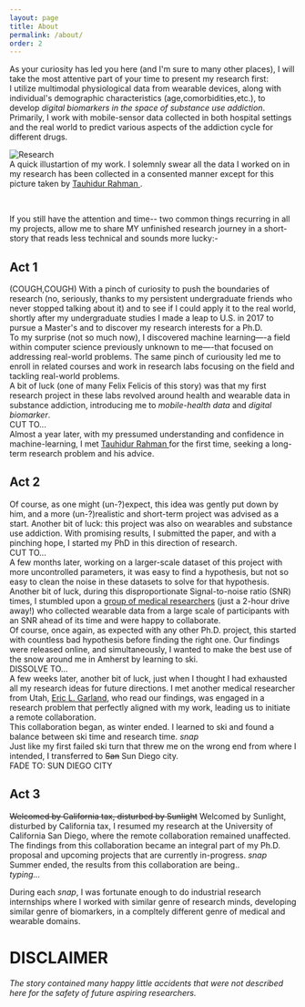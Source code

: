 ```yaml
---
layout: page
title: About
permalink: /about/
order: 2
---
```


As your curiosity has led you here (and I'm sure to many other places), I will take the most attentive part of your time to present my research first:  
I utilize multimodal physiological data from wearable devices, along with individual's demographic characteristics (age,comorbidities,etc.), to develop *digital biomarkers in the space of substance use addiction*. Primarily, I work with mobile-sensor data collected in both hospital settings and the real world to predict various aspects of the addiction cycle for different drugs.

  <img src="{{ site.url }}/assets/about_work.png" alt="Research"/>
  <figcaption>A quick illustartion of my work. I solemnly swear all the data I worked on in my research has been collected in a consented manner except for this picture taken by <a href="https://www.tauhidurrahman.com/"> Tauhidur Rahman </a> .</figcaption>  
  
  &nbsp;

  If you still have the attention and time-- two common things recurring in all my projects, allow me to share MY unfinished research journey in a short-story that reads less technical and sounds more lucky:-  
## Act 1
(COUGH,COUGH) With a pinch of curiosity to push the boundaries of research (no, seriously, thanks to my persistent undergraduate friends who never stopped talking about it) and to see if I could apply it to the real world, shortly after my undergraduate studies I made a leap to U.S. in 2017 to pursue a Master's and to discover my research interests for a Ph.D.  
To my surprise (not so much now), I discovered machine learning—-a field within computer science previously unknown to me—-that focused on addressing real-world problems. The same pinch of curiousity led me to enroll in related courses and work in research labs focusing on the field and tackling real-world problems.  
A bit of luck (one of many Felix Felicis of this story) was that my first research project in these labs revolved around health and wearable data in substance addiction, introducing me to *mobile-health data* and *digital biomarker*.  
CUT TO...  
Almost a year later, with my pressumed understanding and confidence in machine-learning, I met <a href="https://www.tauhidurrahman.com/"> Tauhidur Rahman </a> for the first time, seeking a long-term research problem and his advice.

## Act 2
Of course, as one might (un-?)expect, this idea was gently put down by him, and a more (un-?)realistic and short-term project was advised as a start. Another bit of luck: this project was also on wearables and substance use addiction. With promising results, I submitted the paper, and with a pinching hope, I started my PhD in this direction of research.  
CUT TO...  
A few months later, working on a larger-scale dataset of this project with more uncontrolled parameters, it was easy to find a hypothesis, but not so easy to clean the noise in these datasets to solve for that hypothesis.  
Another bit of luck, during this disproportionate  Signal-to-noise ratio (SNR) times, I stumbled upon a <a href="https://umasstox.com/">group of medical researchers</a> (just a 2-hour drive away!) who collected wearable data from a large scale of participants with an SNR ahead of its time and were happy to collaborate.  
Of course, once again, as expected with any other Ph.D. project, this started with countless bad hypothesis before finding the right one. Our findings were released online, and simultaneously, I wanted to make the best use of the snow around me in Amherst by learning to ski.  
DISSOLVE TO...  
A few weeks later, another bit of luck, just when I thought I had exhausted all my research ideas for future directions. I met another medical researcher from Utah, <a href="https://faculty.utah.edu/u0889676-Eric_L_Garland/research/index.hml">  Eric L. Garland</a>, who read our findings, was engaged in a research problem that perfectly aligned with my work, leading us to initiate a remote collaboration.  
This collaboration began, as winter ended. I learned to ski and found a balance between ski time and research time. *snap*  
Just like my first failed ski turn that threw me on the wrong end from where I intended, I transferred to ~~San~~ Sun Diego city.  
FADE TO: SUN DIEGO CITY  
## Act 3
~~Welcomed by California tax, disturbed by Sunlight~~ Welcomed by Sunlight, disturbed by California tax, I resumed my research at the University of California San Diego, where the remote collaboration remained unaffected.  
The findings from this collaboration became an integral part of my Ph.D. proposal and upcoming projects that are currently in-progress. *snap*  
Summer ended, the results from this collaboration are being..  
*typing...*  
  
  During each *snap*, I was fortunate enough to do industrial research internships where I worked with similar genre of research minds, developing similar genre of biomarkers, in a compltely different genre of medical and wearable domains.  

# DISCLAIMER
*The story contained many happy little accidents that were not described here for the safety of future aspiring researchers.*


<!--  limited knowledge but  know of accumulating 


With nothing but a little more than a year of  

 which is ac

( thanks to my friends who chose this route )



Thanks to many another amazing researchers in this community and advancement in the hardware of sensors 

I also worked 

## Act 2

## Act 3
I told I will tell a story, but it has to pause here as the ~~story~~ research is still going on .. 


My other passions include several things related to art, Skiing, -->



<!-- In my free I ~~like~~ used to play badminton,  check out places around me, play badminton, board games, and go on long drives in my free time. I started hiking actively last year ([my list](https://www.alltrails.com/members/bhanu-gullapalli/completed)). At present, I am trying to learn more about stars. -->

<!-- .

Hi, I'm Bhanu Teja Gullapalli; thanks for visiting my website. I am a sixth-year Ph.D. student in the Halıcıoğlu Data Science Institute at the University of California San Diego advised by   [Tauhidur Rahman](http://www.tauhidurrahman.com/).

As a member of [Mosaic Lab](http://mosaic.cs.umass.edu/), I focus on machine learning and ubiquitous technologies in the medical domain. I am primarily interested in developing machine learning algorithms that understand the time-series physiological signals collected from wearable devices to predict and explain various behavioral variables associated with substance usage and addiction. 

In the past, I have worked as a research intern at [Samsung Digital Health Lab](https://www.sra.samsung.com/digital-health/). I joined the University of Massachusetts Amherst as a Master's student in 2017 and moved to MS/Ph.D. track in 2018. After spending four wonderful years there, I transferred to the University of California San Diego. I did my undergrad at the Indian Institute of Technology -Guwahati (IITG), where I completed my thesis under the supervision of [Samit Bhattacharya](http://www.iitg.ac.in/samit/) and [Benny George](https://www.iitg.ac.in/ben/). 

I like to check out places around me, play badminton, board games, and go on long drives in my free time. I started hiking actively last year ([my list](https://www.alltrails.com/members/bhanu-gullapalli/completed)). At present, I am trying to learn more about stars.

If you still have any attenti -->